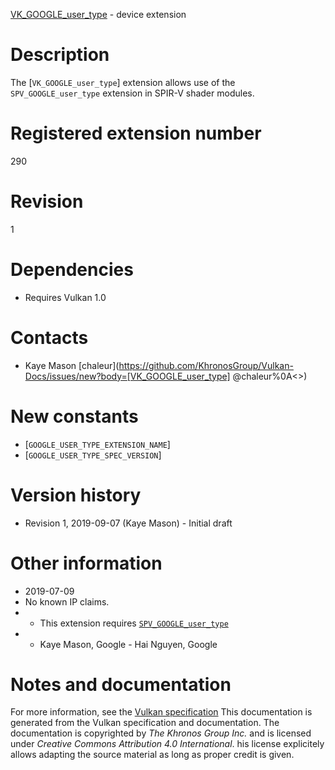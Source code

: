 [VK_GOOGLE_user_type](https://www.khronos.org/registry/vulkan/specs/1.3-extensions/man/html/VK_GOOGLE_user_type.html) - device extension

# Description
The [`VK_GOOGLE_user_type`] extension allows use of the `SPV_GOOGLE_user_type`
extension in SPIR-V shader modules.

# Registered extension number
290

# Revision
1

# Dependencies
- Requires Vulkan 1.0

# Contacts
- Kaye Mason [chaleur](https://github.com/KhronosGroup/Vulkan-Docs/issues/new?body=[VK_GOOGLE_user_type] @chaleur%0A<<Here describe the issue or question you have about the VK_GOOGLE_user_type extension>>)

# New constants
- [`GOOGLE_USER_TYPE_EXTENSION_NAME`]
- [`GOOGLE_USER_TYPE_SPEC_VERSION`]

# Version history
- Revision 1, 2019-09-07 (Kaye Mason)  - Initial draft

# Other information
* 2019-07-09
* No known IP claims.
*   - This extension requires [`SPV_GOOGLE_user_type`](https://htmlpreview.github.io/?https://github.com/KhronosGroup/SPIRV-Registry/blob/master/extensions/GOOGLE/SPV_GOOGLE_user_type.asciidoc) 
*   - Kaye Mason, Google  - Hai Nguyen, Google
# Notes and documentation
For more information, see the [Vulkan specification](https://www.khronos.org/registry/vulkan/specs/1.3-extensions/html/vkspec.html)
This documentation is generated from the Vulkan specification and documentation.
The documentation is copyrighted by *The Khronos Group Inc.* and is licensed under *Creative Commons Attribution 4.0 International*.
his license explicitely allows adapting the source material as long as proper credit is given.
        